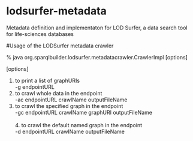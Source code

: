 # lodsurfer-metadata

Metadata definition and implementaton for LOD Surfer, a data search tool for life-sciences databases

#Usage of the LODSurfer metadata crawler

% java org.sparqlbuilder.lodsurfer.metadatacrawler.CrawlerImpl \[options\]

\[options\] <br>
  1. to print a list of graphURIs <br>
     -g endpointURL <br>
  2. to crawl whole data in the endpoint <br>
     -ac endpointURL crawlName outputFileName <br>
  3. to crawl the specified graph in the endpoint <br>
     -gc endpointURL crawlName graphURI outputFileName <br>  
	4. to crawl the default named graph in the endpoint <br>
     -d endpointURL crawlName outputFileName <br>  

